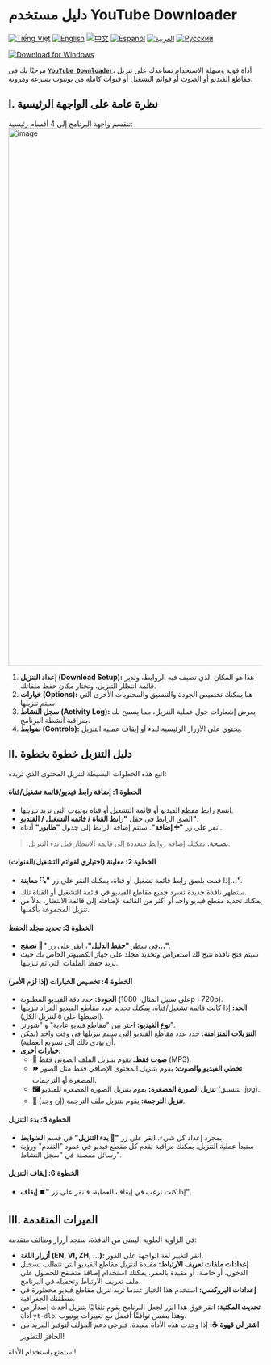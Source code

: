 # دليل مستخدم YouTube Downloader
[![Tiếng Việt](https://img.shields.io/badge/Tiếng%20Việt-green)](README_vi.md) [![English](https://img.shields.io/badge/English-blue)](README.md) [![中文](https://img.shields.io/badge/中文-red)](README_zh.md) [![Español](https://img.shields.io/badge/Español-orange)](README_es.md) [![العربية](https://img.shields.io/badge/العربية-grey)](README_ar.md) [![Русский](https://img.shields.io/badge/Русский-yellow)](README_ru.md)

[![Download for Windows](https://img.shields.io/badge/Download%20for%20Windows-%F0%9F%92%BB-blue?style=for-the-badge)](https://github.com/duckmartians/YouTube_Downloader/releases/latest)

مرحبًا بك في [**`YouTube Downloader`**](https://github.com/duckmartians/YouTube_Downloader/releases/)، أداة قوية وسهلة الاستخدام تساعدك على تنزيل مقاطع الفيديو أو الصوت أو قوائم التشغيل أو قنوات كاملة من يوتيوب بسرعة ومرونة.

## **I. نظرة عامة على الواجهة الرئيسية**

تنقسم واجهة البرنامج إلى 4 أقسام رئيسية:
<img width="1740" height="1064" alt="image" src="https://github.com/user-attachments/assets/c2e67264-4fe2-4677-915a-ba04bcbe4e1c" />

1.  **إعداد التنزيل (Download Setup):** هذا هو المكان الذي تضيف فيه الروابط، وتدير قائمة انتظار التنزيل، وتختار مكان حفظ ملفاتك.
2.  **خيارات (Options):** هنا يمكنك تخصيص الجودة والتنسيق والمحتويات الأخرى التي سيتم تنزيلها.
3.  **سجل النشاط (Activity Log):** يعرض إشعارات حول عملية التنزيل، مما يسمح لك بمراقبة أنشطة البرنامج.
4.  **ضوابط (Controls):** يحتوي على الأزرار الرئيسية لبدء أو إيقاف عملية التنزيل.

## **II. دليل التنزيل خطوة بخطوة**

اتبع هذه الخطوات البسيطة لتنزيل المحتوى الذي تريده:

#### **الخطوة 1: إضافة رابط فيديو/قائمة تشغيل/قناة**
* انسخ رابط مقطع الفيديو أو قائمة التشغيل أو قناة يوتيوب التي تريد تنزيلها.
* الصق الرابط في حقل **"رابط القناة / قائمة التشغيل / الفيديو"**.
* انقر على زر **"➕ إضافة"**. ستتم إضافة الرابط إلى جدول **"طابور"** أدناه.
> **نصيحة:** يمكنك إضافة روابط متعددة إلى قائمة الانتظار قبل بدء التنزيل.

#### **الخطوة 2: معاينة (اختياري لقوائم التشغيل/القنوات)**
* إذا قمت بلصق رابط قائمة تشغيل أو قناة، يمكنك النقر على زر **"🔍 معاينة..."**.
* ستظهر نافذة جديدة تسرد جميع مقاطع الفيديو في قائمة التشغيل أو القناة تلك.
* يمكنك تحديد مقطع فيديو واحد أو أكثر من القائمة لإضافته إلى قائمة الانتظار، بدلاً من تنزيل المجموعة بأكملها.

#### **الخطوة 3: تحديد مجلد الحفظ**
* في سطر **"حفظ الدليل"**، انقر على زر **"📂 تصفح..."**.
* سيتم فتح نافذة تتيح لك استعراض وتحديد مجلد على جهاز الكمبيوتر الخاص بك حيث تريد حفظ الملفات التي تم تنزيلها.

#### **الخطوة 4: تخصيص الخيارات (إذا لزم الأمر)**
* **الجودة:** حدد دقة الفيديو المطلوبة (على سبيل المثال، 1080p ، 720p).
* **الحد:** إذا كانت قائمة تشغيل/قناة، يمكنك تحديد عدد مقاطع الفيديو المراد تنزيلها (اضبطها على `0` لتنزيل الكل).
* **نوع الفيديو:** اختر بين "مقاطع فيديو عادية" و "شورتز".
* **التنزيلات المتزامنة:** حدد عدد مقاطع الفيديو التي سيتم تنزيلها في وقت واحد (يمكن أن يؤدي ذلك إلى تسريع العملية).
* **خيارات أخرى:**
  * **🎵 صوت فقط:** يقوم بتنزيل الملف الصوتي فقط (MP3).
  * **⏩ تخطي الفيديو والصوت:** يقوم بتنزيل المحتوى الإضافي فقط مثل الصور المصغرة أو الترجمات.
  * **🖼️ تنزيل الصورة المصغرة:** يقوم بتنزيل الصورة المصغرة للفيديو (بتنسيق .jpg).
  * **📝 تنزيل الترجمة:** يقوم بتنزيل ملف الترجمة (إن وجد).

#### **الخطوة 5: بدء التنزيل**
* بمجرد إعداد كل شيء، انقر على زر **"🚀 بدء التنزيل"** في قسم **الضوابط**.
* ستبدأ عملية التنزيل. يمكنك مراقبة تقدم كل مقطع فيديو في عمود "التقدم" ورؤية رسائل مفصلة في "سجل النشاط".

#### **الخطوة 6: إيقاف التنزيل**
* إذا كنت ترغب في إيقاف العملية، فانقر على زر **"⏹️ إيقاف"**.

## **III. الميزات المتقدمة**

في الزاوية العلوية اليمنى من النافذة، ستجد أزرار وظائف متقدمة:
* **أزرار اللغة (EN, VI, ZH, ...):** انقر لتغيير لغة الواجهة على الفور.
* **إعدادات ملفات تعريف الارتباط:** مفيدة لتنزيل مقاطع الفيديو التي تتطلب تسجيل الدخول، أو خاصة، أو مقيدة بالعمر. يمكنك استخدام إضافة متصفح للحصول على ملف تعريف الارتباط وتحميله في البرنامج.
* **إعدادات البروكسي:** استخدم هذا الخيار عندما تريد تنزيل مقاطع فيديو محظورة في منطقتك الجغرافية.
* **تحديث المكتبة:** انقر فوق هذا الزر لجعل البرنامج يقوم تلقائيًا بتنزيل أحدث إصدار من أداة `yt-dlp`. وهذا يضمن توافقًا أفضل مع تغييرات يوتيوب.
* **اشتر لي قهوة ☕:** إذا وجدت هذه الأداة مفيدة، فيرجى دعم المؤلف لتوفير المزيد من الحافز للتطوير!

استمتع باستخدام الأداة!
